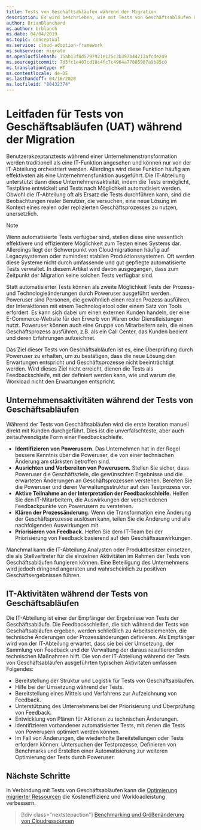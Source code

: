 ```yaml
---
title: Tests von Geschäftsabläufen während der Migration
description: Es wird beschrieben, wie mit Tests von Geschäftsabläufen überprüft wird, ob die Lösungsleistung den Erwartungen entspricht und Geschäftsprozesse nicht behindert werden.
author: BrianBlanchard
ms.author: brblanch
ms.date: 04/04/2019
ms.topic: conceptual
ms.service: cloud-adoption-framework
ms.subservice: migrate
ms.openlocfilehash: 15ab13f8d5797921e125c3b397b44213afcde249
ms.sourcegitcommit: 7d3fc1e407cd18c4fc7c4964a77885907a9b85c0
ms.translationtype: HT
ms.contentlocale: de-DE
ms.lasthandoff: 04/16/2020
ms.locfileid: "80432374"
---
```

# <a name="guidance-for-business-testing-uat-during-migration"></a>Leitfaden für Tests von Geschäftsabläufen (UAT) während der Migration

Benutzerakzeptanztests während einer Unternehmenstransformation werden traditionell als eine IT-Funktion angesehen und können nur von der IT-Abteilung orchestriert werden. Allerdings wird diese Funktion häufig am effektivsten als eine Unternehmensfunktion ausgeführt. Die IT-Abteilung unterstützt dann diese Unternehmensaktivität, indem die Tests ermöglicht, Testpläne entwickelt und Tests nach Möglichkeit automatisiert werden. Obwohl die IT-Abteilung oft als Ersatz die Tests durchführen kann, sind die Beobachtungen realer Benutzer, die versuchen, eine neue Lösung im Kontext eines realen oder replizierten Geschäftsprozesses zu nutzen, unersetzlich.

> [!NOTE]
> Wenn automatisierte Tests verfügbar sind, stellen diese eine wesentlich effektivere und effizientere Möglichkeit zum Testen eines Systems dar. Allerdings liegt der Schwerpunkt von Cloudmigrationen häufig auf Legacysystemen oder zumindest stabilen Produktionssystemen. Oft werden diese Systeme nicht durch umfassende und gut gepflegte automatisierte Tests verwaltet. In diesem Artikel wird davon ausgegangen, dass zum Zeitpunkt der Migration keine solchen Tests verfügbar sind.

Statt automatisierter Tests können als zweite Möglichkeit Tests der Prozess- und Technologieänderungen durch Poweruser ausgeführt werden. Poweruser sind Personen, die gewöhnlich einen realen Prozess ausführen, der Interaktionen mit einem Technologietool oder einem Satz von Tools erfordert. Es kann sich dabei um einen externen Kunden handeln, der eine E-Commerce-Website für den Erwerb von Waren oder Dienstleistungen nutzt. Poweruser können auch eine Gruppe von Mitarbeitern sein, die einen Geschäftsprozess ausführen, z.B. als ein Call Center, das Kunden bedient und deren Erfahrungen aufzeichnet.

Das Ziel dieser Tests von Geschäftsabläufen ist es, eine Überprüfung durch Poweruser zu erhalten, um zu bestätigen, dass die neue Lösung den Erwartungen entspricht und Geschäftsprozesse nicht beeinträchtigt werden. Wird dieses Ziel nicht erreicht, dienen die Tests als Feedbackschleife, mit der definiert werden kann, wie und warum die Workload nicht den Erwartungen entspricht.

## <a name="business-activities-during-business-testing"></a>Unternehmensaktivitäten während der Tests von Geschäftsabläufen

Während der Tests von Geschäftsabläufen wird die erste Iteration manuell direkt mit Kunden durchgeführt. Dies ist die unverfälschteste, aber auch zeitaufwendigste Form einer Feedbackschleife.

- **Identifizieren von Powerusern.** Das Unternehmen hat in der Regel bessere Kenntnis über die Poweruser, die von einer technischen Änderung am stärksten betroffen sind.
- **Ausrichten und Vorbereiten von Powerusern.** Stellen Sie sicher, dass Poweruser die Geschäftsziele, die gewünschten Ergebnisse und die erwarteten Änderungen an Geschäftsprozessen verstehen. Bereiten Sie die Poweruser und deren Verwaltungsstruktur auf den Testprozess vor.
- **Aktive Teilnahme an der Interpretation der Feedbackschleife.** Helfen Sie den IT-Mitarbeitern, die Auswirkungen der verschiedenen Feedbackpunkte von Powerusern zu verstehen.
- **Klären der Prozessänderung.** Wenn die Transformation eine Änderung der Geschäftsprozesse auslösen kann, teilen Sie die Änderung und alle nachfolgenden Auswirkungen mit.
- **Priorisieren von Feedback.** Helfen Sie dem IT-Team bei der Priorisierung von Feedback basierend auf den Geschäftsauswirkungen.

Manchmal kann die IT-Abteilung Analysten oder Produktbesitzer einsetzen, die als Stellvertreter für die einzelnen Aktivitäten im Rahmen der Tests von Geschäftsabläufen fungieren können. Eine Beteiligung des Unternehmens wird jedoch dringend angeraten und wahrscheinlich zu positiven Geschäftsergebnissen führen.

## <a name="it-activities-during-business-testing"></a>IT-Aktivitäten während der Tests von Geschäftsabläufen

Die IT-Abteilung ist einer der Empfänger der Ergebnisse von Tests der Geschäftsabläufe. Die Feedbackschleifen, die sich während der Tests von Geschäftsabläufen ergeben, werden schließlich zu Arbeitselementen, die technische Änderungen oder Prozessänderungen definieren. Als Empfänger wird von der IT-Abteilung erwartet, dass sie bei der Umsetzung, der Sammlung von Feedback und der Verwaltung der daraus resultierenden technischen Maßnahmen hilft. Die von der IT-Abteilung während der Tests von Geschäftsabläufen ausgeführten typischen Aktivitäten umfassen Folgendes:

- Bereitstellung der Struktur und Logistik für Tests von Geschäftsabläufen.
- Hilfe bei der Umsetzung während der Tests.
- Bereitstellung eines Mittels und Verfahrens zur Aufzeichnung von Feedback.
- Unterstützung des Unternehmens bei der Priorisierung und Überprüfung von Feedback.
- Entwicklung von Plänen für Aktionen zu technischen Änderungen.
- Identifizieren vorhandener automatisierter Tests, mit denen die Tests von Powerusern optimiert werden können.
- Im Fall von Änderungen, die wiederholte Bereitstellungen oder Tests erfordern können: Untersuchen der Testprozesse, Definieren von Benchmarks und Erstellen einer Automatisierung zur weiteren Optimierung der Tests durch Poweruser.

## <a name="next-steps"></a>Nächste Schritte

In Verbindung mit Tests von Geschäftsabläufen kann die [Optimierung migrierter Ressourcen](./optimize.md) die Kosteneffizienz und Workloadleistung verbessern.

> [!div class="nextstepaction"]
> [Benchmarking und Größenänderung von Cloudressourcen](./optimize.md)
